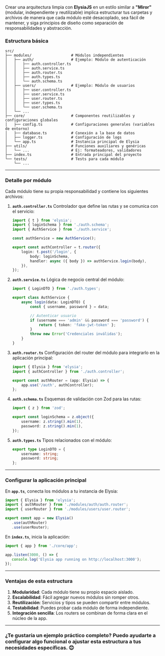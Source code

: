 Crear una arquitectura limpia con **ElysiaJS** en un estilo similar a **"Miror"** (modular, independiente y reutilizable) implica estructurar tus carpetas y archivos de manera que cada módulo esté desacoplado, sea fácil de mantener, y siga principios de diseño como separación de responsabilidades y abstracción.

### **Estructura básica**
```plaintext
src/
├── modules/                  # Módulos independientes
│   ├── auth/                 # Ejemplo: Módulo de autenticación
│   │   ├── auth.controller.ts
│   │   ├── auth.service.ts
│   │   ├── auth.router.ts
│   │   ├── auth.types.ts
│   │   └── auth.schema.ts
│   ├── users/                # Ejemplo: Módulo de usuarios
│   │   ├── user.controller.ts
│   │   ├── user.service.ts
│   │   ├── user.router.ts
│   │   ├── user.types.ts
│   │   └── user.schema.ts
│   └── ...
├── core/                     # Componentes reutilizables y configuraciones globales
│   ├── config.ts             # Configuraciones generales (variables de entorno)
│   ├── database.ts           # Conexión a la base de datos
│   ├── logger.ts             # Configuración de logs
│   └── app.ts                # Instancia principal de Elysia
├── utils/                    # Funciones auxiliares y genéricas
│   └── ...                   # Ej: formateadores, validadores
├── index.ts                  # Entrada principal del proyecto
└── tests/                    # Tests para cada módulo
    └── ...
```

---

### **Detalle por módulo**
Cada módulo tiene su propia responsabilidad y contiene los siguientes archivos:

1. **`auth.controller.ts`**
   Controlador que define las rutas y se comunica con el servicio:
   ```ts
   import { t } from 'elysia';
   import { loginSchema } from './auth.schema';
   import { AuthService } from './auth.service';

   const authService = new AuthService();

   export const authController = t.router({
       login: t.post('/login', {
           body: loginSchema,
           handler: async ({ body }) => authService.login(body),
       }),
   });
   ```

2. **`auth.service.ts`**
   Lógica de negocio central del módulo:
   ```ts
   import { LoginDTO } from './auth.types';

   export class AuthService {
       async login(data: LoginDTO) {
           const { username, password } = data;

           // Autenticar usuario
           if (username === 'admin' && password === 'password') {
               return { token: 'fake-jwt-token' };
           }
           throw new Error('Credenciales inválidas');
       }
   }
   ```

3. **`auth.router.ts`**
   Configuración del router del módulo para integrarlo en la aplicación principal:
   ```ts
   import { Elysia } from 'elysia';
   import { authController } from './auth.controller';

   export const authRouter = (app: Elysia) => {
       app.use('/auth', authController);
   };
   ```

4. **`auth.schema.ts`**
   Esquemas de validación con Zod para las rutas:
   ```ts
   import { z } from 'zod';

   export const loginSchema = z.object({
       username: z.string().min(1),
       password: z.string().min(1),
   });
   ```

5. **`auth.types.ts`**
   Tipos relacionados con el módulo:
   ```ts
   export type LoginDTO = {
       username: string;
       password: string;
   };
   ```

---

### **Configurar la aplicación principal**
En **`app.ts`**, conecta los módulos a tu instancia de Elysia:
```ts
import { Elysia } from 'elysia';
import { authRouter } from './modules/auth/auth.router';
import { userRouter } from './modules/users/user.router';

export const app = new Elysia()
   .use(authRouter)
   .use(userRouter);
```

En **`index.ts`**, inicia la aplicación:
```ts
import { app } from './core/app';

app.listen(3000, () => {
   console.log('Elysia app running on http://localhost:3000');
});
```

---

### **Ventajas de esta estructura**
1. **Modularidad**: Cada módulo tiene su propio espacio aislado.
2. **Escalabilidad**: Fácil agregar nuevos módulos sin romper otros.
3. **Reutilización**: Servicios y tipos se pueden compartir entre módulos.
4. **Testabilidad**: Puedes probar cada módulo de forma independiente.
5. **Integración sencilla**: Los routers se combinan de forma clara en el núcleo de la app.

---

### ¿Te gustaría un ejemplo práctico completo? Puedo ayudarte a configurar algo funcional o ajustar esta estructura a tus necesidades específicas. 😊